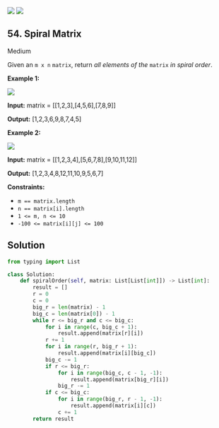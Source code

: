 [![](https://img.shields.io/github/stars/LeetCode-in-Python/LeetCode-in-Python?label=Stars&style=flat-square)](https://github.com/LeetCode-in-Python/LeetCode-in-Python)
[![](https://img.shields.io/github/forks/LeetCode-in-Python/LeetCode-in-Python?label=Fork%20me%20on%20GitHub%20&style=flat-square)](https://github.com/LeetCode-in-Python/LeetCode-in-Python/fork)

## 54\. Spiral Matrix

Medium

Given an `m x n` `matrix`, return _all elements of the_ `matrix` _in spiral order_.

**Example 1:**

![](https://assets.leetcode.com/uploads/2020/11/13/spiral1.jpg)

**Input:** matrix = \[\[1,2,3],[4,5,6],[7,8,9]]

**Output:** [1,2,3,6,9,8,7,4,5] 

**Example 2:**

![](https://assets.leetcode.com/uploads/2020/11/13/spiral.jpg)

**Input:** matrix = \[\[1,2,3,4],[5,6,7,8],[9,10,11,12]]

**Output:** [1,2,3,4,8,12,11,10,9,5,6,7] 

**Constraints:**

*   `m == matrix.length`
*   `n == matrix[i].length`
*   `1 <= m, n <= 10`
*   `-100 <= matrix[i][j] <= 100`

## Solution

```python
from typing import List

class Solution:
    def spiralOrder(self, matrix: List[List[int]]) -> List[int]:
        result = []
        r = 0
        c = 0
        big_r = len(matrix) - 1
        big_c = len(matrix[0]) - 1
        while r <= big_r and c <= big_c:
            for i in range(c, big_c + 1):
                result.append(matrix[r][i])
            r += 1
            for i in range(r, big_r + 1):
                result.append(matrix[i][big_c])
            big_c -= 1
            if r <= big_r:
                for i in range(big_c, c - 1, -1):
                    result.append(matrix[big_r][i])
                big_r -= 1
            if c <= big_c:
                for i in range(big_r, r - 1, -1):
                    result.append(matrix[i][c])
                c += 1
        return result
```